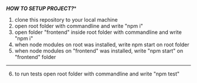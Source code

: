 *******HOW TO SETUP PROJECT?********

1) clone this repository to your local machine
2) open root folder with commandline and write "npm i"
3) open folder "frontend" inside root folder with commandline and write "npm i"
4) when node modules on root was installed, write npm start on root folder
5) when node modules on "frontend" was installed, write "npm start" on "frontend" folder
_______________________________________________________________________
6) to run tests open root folder with commandline and write "npm test"
